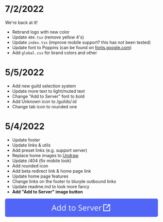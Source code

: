 # 7/2/2022
We're back at it!

- Rebrand logo with new color
- Update `404.tsx` (remove yellow 4's)
- Update `index.tsx` (improve mobile support? this has not been tested)
- Update font to Poppins (can be found on [fonts.google.com](https://fonts.google.com/specimen/Poppins))
- Add `global.css` for brand colors and other

# 5/5/2022

- Add new guild selection system
- Update more text to light/muted text
- Change "Add to Server" font to bold
- Add Unknown icon to /guilds/:id
- Change tab icon to rounded one

# 5/4/2022

- Update footer
- Update links & utils
- Add preset links (e.g. support server)
- Replace home images to [Undraw](https://undraw.co/)
- Update /404 (fix mobile look)
- Add rounded icon
- Add beta redirect link & home page link
- Update home page features
- Change links on the footer to blurple outbound links
- Update readme.md to look more fancy
- **Add "Add to Server" image button**

![Preview](public/ADD_TO_SERVER.svg)